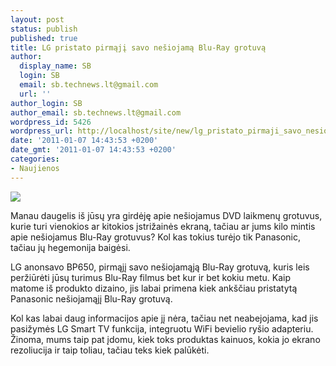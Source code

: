 ```yaml
---
layout: post
status: publish
published: true
title: LG pristato pirmąjį savo nešiojamą Blu-Ray grotuvą
author:
  display_name: SB
  login: SB
  email: sb.technews.lt@gmail.com
  url: ''
author_login: SB
author_email: sb.technews.lt@gmail.com
wordpress_id: 5426
wordpress_url: http://localhost/site/new/lg_pristato_pirmaji_savo_nesiojama_bluray_grotuva/
date: '2011-01-07 14:43:53 +0200'
date_gmt: '2011-01-07 14:43:53 +0200'
categories:
- Naujienos
---
```

<div class="imgright"><img src="http://technews.lt/upload/BP650_ANGLE_L_small_610x443.jpg"  /></div>
<p>Manau daugelis iš jūsų yra girdėję apie nešiojamus DVD laikmenų grotuvus, kurie turi vienokios ar kitokios įstrižainės ekraną, tačiau ar jums kilo mintis apie nešiojamus Blu-Ray grotuvus? Kol kas tokius turėjo tik Panasonic, tačiau jų hegemonija baigėsi.</p>
<p>LG anonsavo BP650, pirmąjį savo nešiojamąją Blu-Ray grotuvą, kuris leis peržiūrėti jūsų turimus Blu-Ray filmus bet kur ir bet kokiu metu. Kaip matome iš produkto dizaino, jis labai primena kiek ankščiau pristatytą Panasonic nešiojamąjį Blu-Ray grotuvą.</p>
<p>Kol kas labai daug informacijos apie jį nėra, tačiau net neabejojama, kad jis pasižymės LG Smart TV funkcija, integruotu WiFi bevielio ryšio adapteriu. Žinoma, mums taip pat įdomu, kiek toks produktas kainuos, kokia jo ekrano rezoliucija ir taip toliau, tačiau teks kiek palūkėti.<br /></p>
